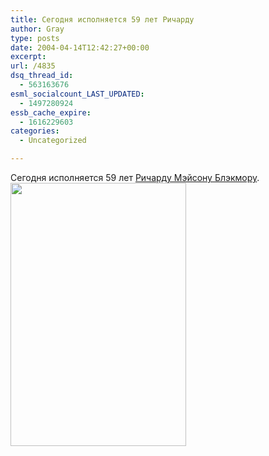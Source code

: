 ```yaml
---
title: Сегодня исполняется 59 лет Ричарду
author: Gray
type: posts
date: 2004-04-14T12:42:27+00:00
excerpt:
url: /4835
dsq_thread_id:
  - 563163676
esml_socialcount_LAST_UPDATED:
  - 1497280924
essb_cache_expire:
  - 1616229603
categories:
  - Uncategorized

---
```








Сегодня исполняется 59 лет <a href="http://www.ritchieblackmore.com/" target="_blank">Ричарду Мэйсону Блэкмору</a>.  
<img src="https://i2.wp.com/blackmoresnight.com/photos/promo/pics/rb-001.jpg?resize=281%2C421" width="281" height="421" border="0" data-recalc-dims="1" />